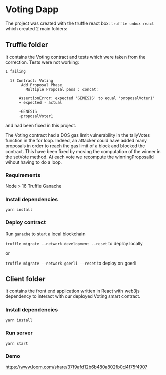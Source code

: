# Voting Dapp

The project was created with the truffle react box: `truffle unbox react` which created 2 main folders:

## Truffle folder

It contains the Voting contract and tests which were taken from the correction.
Tests were not working:
```
1 failing

  1) Contract: Voting
       Add Proposal Phase
         Multiple Proposal pass : concat:

      AssertionError: expected 'GENESIS' to equal 'proposalVoter1'
      + expected - actual

      -GENESIS
      +proposalVoter1
```
and had been fixed in this project.

The Voting contract had a DOS gas limit vulnerability in the tallyVotes function in the for loop. Indeed, an attacker could have added many proposals in order to reach the gas limit of a block and blocked the contract.
This have been fixed by moving the computation of the winner in the setVote method. At each vote we recompute the winningProposalId wihout having to do a loop.

### Requirements

Node > 16
Truffle
Ganache

### Install dependencies
`yarn install`

### Deploy contract

Run `ganache` to start a local blockchain

`truffle migrate --network development --reset` to deploy locally

or

`truffle migrate --network goerli --reset` to deploy on goerli

## Client folder

It contains the front end application written in React with web3js dependency to interact with our deployed Voting smart contract.

### Install dependencies

`yarn install`

### Run server

`yarn start`

### Demo

https://www.loom.com/share/37f9afd12b6b480a802fb0d4f75f4907




